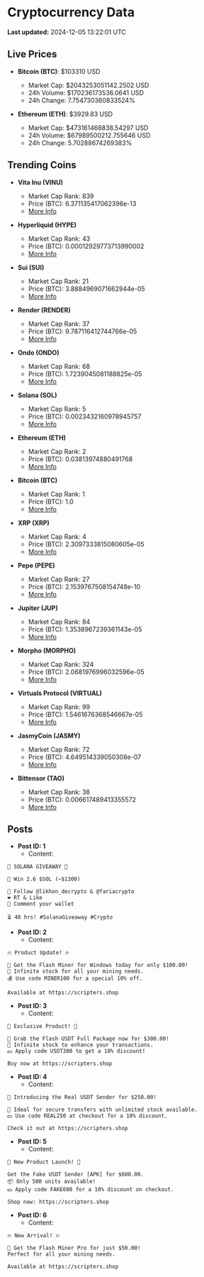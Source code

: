# Cryptocurrency Data

**Last updated:** 2024-12-05 13:22:01 UTC

## Live Prices
- **Bitcoin (BTC)**: $103310 USD
  - Market Cap: $2043253051142.2502 USD
  - 24h Volume: $170236173536.0641 USD
  - 24h Change: 7.754730360833524%

- **Ethereum (ETH)**: $3929.83 USD
  - Market Cap: $473161468838.54297 USD
  - 24h Volume: $67989500212.755646 USD
  - 24h Change: 5.70288674269383%

## Trending Coins
- **Vita Inu (VINU)**
  - Market Cap Rank: 839
  - Price (BTC): 6.371135417062396e-13
  - [More Info](https://www.coingecko.com/en/coins/vita-inu)

- **Hyperliquid (HYPE)**
  - Market Cap Rank: 43
  - Price (BTC): 0.00012929773713990002
  - [More Info](https://www.coingecko.com/en/coins/hyperliquid)

- **Sui (SUI)**
  - Market Cap Rank: 21
  - Price (BTC): 3.8884969071662944e-05
  - [More Info](https://www.coingecko.com/en/coins/sui)

- **Render (RENDER)**
  - Market Cap Rank: 37
  - Price (BTC): 9.787116412744766e-05
  - [More Info](https://www.coingecko.com/en/coins/render)

- **Ondo (ONDO)**
  - Market Cap Rank: 68
  - Price (BTC): 1.7239045081188825e-05
  - [More Info](https://www.coingecko.com/en/coins/ondo)

- **Solana (SOL)**
  - Market Cap Rank: 5
  - Price (BTC): 0.0023432160978945757
  - [More Info](https://www.coingecko.com/en/coins/solana)

- **Ethereum (ETH)**
  - Market Cap Rank: 2
  - Price (BTC): 0.03813974880491768
  - [More Info](https://www.coingecko.com/en/coins/ethereum)

- **Bitcoin (BTC)**
  - Market Cap Rank: 1
  - Price (BTC): 1.0
  - [More Info](https://www.coingecko.com/en/coins/bitcoin)

- **XRP (XRP)**
  - Market Cap Rank: 4
  - Price (BTC): 2.3097333815080605e-05
  - [More Info](https://www.coingecko.com/en/coins/xrp)

- **Pepe (PEPE)**
  - Market Cap Rank: 27
  - Price (BTC): 2.1539767508154748e-10
  - [More Info](https://www.coingecko.com/en/coins/pepe)

- **Jupiter (JUP)**
  - Market Cap Rank: 84
  - Price (BTC): 1.3538967239361143e-05
  - [More Info](https://www.coingecko.com/en/coins/jupiter)

- **Morpho (MORPHO)**
  - Market Cap Rank: 324
  - Price (BTC): 2.0681976996032596e-05
  - [More Info](https://www.coingecko.com/en/coins/morpho)

- **Virtuals Protocol (VIRTUAL)**
  - Market Cap Rank: 99
  - Price (BTC): 1.5461676368546667e-05
  - [More Info](https://www.coingecko.com/en/coins/virtual-protocol)

- **JasmyCoin (JASMY)**
  - Market Cap Rank: 72
  - Price (BTC): 4.649514339050308e-07
  - [More Info](https://www.coingecko.com/en/coins/jasmycoin)

- **Bittensor (TAO)**
  - Market Cap Rank: 38
  - Price (BTC): 0.006617489413355572
  - [More Info](https://www.coingecko.com/en/coins/bittensor)

## Posts
- **Post ID: 1**
  - Content:
```
🚀 SOLANA GIVEAWAY 🚀

🎁 Win 2.6 $SOL (~$1300)

🤝 Follow @likhon_decrypto & @fariacrypto
❤️ RT & Like
💬 Comment your wallet

⏳ 48 hrs! #SolanaGiveaway #Crypto
```

- **Post ID: 2**
  - Content:
```
🔥 Product Update! 🔥

🚀 Get the Flash Miner for Windows today for only $100.00!
🔋 Infinite stock for all your mining needs.
💰 Use code MINER100 for a special 10% off.

Available at https://scripters.shop
```

- **Post ID: 3**
  - Content:
```
🎁 Exclusive Product! 🎁

💸 Grab the Flash USDT Full Package now for $300.00!
🎉 Infinite stock to enhance your transactions.
💵 Apply code USDT300 to get a 10% discount!

Buy now at https://scripters.shop
```

- **Post ID: 4**
  - Content:
```
💎 Introducing the Real USDT Sender for $250.00!

💼 Ideal for secure transfers with unlimited stock available.
💵 Use code REAL250 at checkout for a 10% discount.

Check it out at https://scripters.shop
```

- **Post ID: 5**
  - Content:
```
🚀 New Product Launch! 🚀

Get the Fake USDT Sender [APK] for $600.00.
📦 Only 500 units available!
💵 Apply code FAKE600 for a 10% discount on checkout.

Shop now: https://scripters.shop
```

- **Post ID: 6**
  - Content:
```
🔥 New Arrival! 🔥

💸 Get the Flash Miner Pro for just $50.00!
Perfect for all your mining needs.

Available at https://scripters.shop
```

